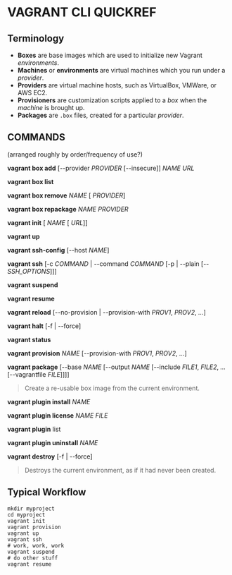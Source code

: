 # VAGRANT CLI QUICKREF

## Terminology

* **Boxes** are base images which are used to initialize new Vagrant _environments_.
* **Machines** or **environments** are virtual machines which you run under a _provider_.
* **Providers** are virtual machine hosts, such as VirtualBox, VMWare, or AWS EC2.
* **Provisioners** are customization scripts applied to a _box_ when the _machine_ is brought up.
* **Packages** are `.box` files, created for a particular _provider_.

## COMMANDS

(arranged roughly by order/frequency of use?)

**vagrant box add** [--provider _PROVIDER_ [--insecure]] _NAME_ _URL_

**vagrant box list**

**vagrant box remove** _NAME_ [ _PROVIDER_]

**vagrant box repackage** _NAME_ _PROVIDER_

**vagrant init** [ _NAME_ [ _URL_]]

**vagrant up**

**vagrant ssh-config** [--host _NAME_]

**vagrant ssh** [-c _COMMAND_ | --command _COMMAND_ [-p | --plain [-- _SSH_OPTIONS_]]]

**vagrant suspend**

**vagrant resume**

**vagrant reload** [--no-provision | --provision-with _PROV1_, _PROV2_, _..._]

**vagrant halt** [-f | --force]

**vagrant status**

**vagrant provision** _NAME_ [--provision-with _PROV1_, _PROV2_, _..._]

**vagrant package** [--base _NAME_ [--output _NAME_ [--include _FILE1_, _FILE2_, _..._ [--vagrantfile _FILE_]]]]
> Create a re-usable box image from the current environment.

**vagrant plugin install** _NAME_

**vagrant plugin license** _NAME_ _FILE_

**vagrant plugin** list

**vagrant plugin uninstall** _NAME_

**vagrant destroy** [-f | --force]
> Destroys the current environment, as if it had never been created.

## Typical Workflow
    mkdir myproject
    cd myproject
    vagrant init
    vagrant provision
    vagrant up
    vagrant ssh
    # work, work, work
    vagrant suspend
    # do other stuff
    vagrant resume


